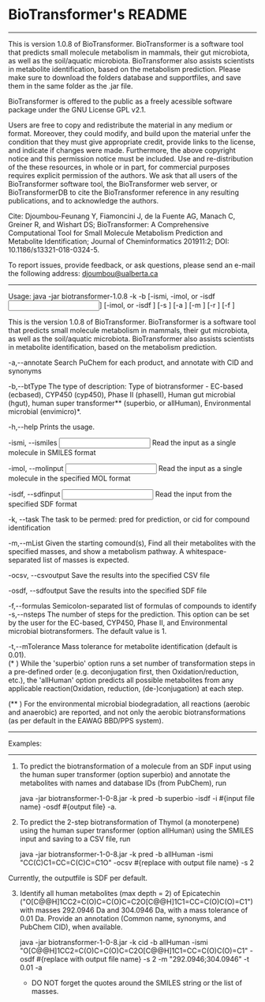 # BioTransformer's README

***************************************************************************************************
This is version 1.0.8 of BioTransformer. BioTransformer is a software tool that predicts small molecule metabolism in mammals, their gut microbiota, 
as well as the soil/aquatic microbiota. BioTransformer also assists scientists in metabolite identification, based on the metabolism prediction. Please make sure to download the folders database and supportfiles, and save them in the same folder as the .jar file.

BioTransformer is offered to the public as a freely acessible software package under the GNU License GPL v2.1.

Users are free to copy and redistribute the material in any medium or format. Moreover, they could modify, and build upon the material unfer the condition that they must give appropriate credit, provide links to the license, and indicate if changes were made. Furthermore, the above copyright notice and this permission notice must be included. Use and re-distribution of the these resources, in whole or in part, for commercial purposes requires explicit permission of the authors. We ask that all users of the BioTransformer software tool, the BioTransformer web server, or BioTransformerDB to cite the BioTransformer reference in any resulting publications, and to acknowledge the authors.

Cite: Djoumbou-Feunang Y, Fiamoncini J, de la Fuente AG, Manach C, Greiner R, and Wishart DS; BioTransformer: A Comprehensive Computational Tool for Small Molecule Metabolism Prediction and Metabolite Identification; Journal of Cheminformatics 201911:2; DOI: 10.1186/s13321-018-0324-5.

To report issues, provide feedback, or ask questions, please send an
e-mail the following address: djoumbou@ualberta.ca

***************************************************************************************************

Usage:
java -jar biotransformer-1.0.8 -k <BioTransformer Task> -b <BioTransformer Option> [-ismi, -imol, or -isdf <Input file>] 
       [-imol, or -isdf <Output>] [-s <Number of steps>] [-a <Annotate>] [-m <Masses>] [-r <Masses>] [-f <Formulas>]

This is the version 1.0.8 of BioTransformer. BioTransformer is a software
tool that predicts small molecule metabolism in mammals, their gut
microbiota, as well as the soil/aquatic microbiota. BioTransformer also assists scientists in metabolite identification, based on the metabolism prediction.

 -a,--annotate                       Search PuChem for each product, and
                                     annotate with CID and synonyms

 -b,--btType <BioTransformer Option>   The type of description: Type of
                                     biotransformer - EC-based  (ecbased),
                                     CYP450 (cyp450), Phase II (phaseII),
                                     Human gut microbial (hgut),
                                     human super transformer** (superbio,
                                     or allHuman), Environmental microbial (envimicro)*.

-h,--help                           Prints the usage.

-ismi, --ismiles <Input>             Read the input as a single molecule in 
                                     SMILES format

-imol, --molinput <Input file>       Read the input as a single molecule in
                                     the specified MOL format

-isdf, --sdfinput <Input file>       Read the input from the specified SDF 
                                     format 
                                                                         
-k, --task <BioTransformer Task>     The task to be permed: pred for
                                     prediction, or cid for compound
                                     identification

-m,--mList                           Given the starting comound(s), Find
                                     all their metabolites with the
                                     specified masses, and show a
                                     metabolism pathway. A
                                     whitespace-separated list of masses
                                     is expected.
                                     
-ocsv, --csvoutput <Output file>     Save the results into the specified CSV 
                                     file 

-osdf, --sdfoutput <Output file>     Save the results into the specified SDF 
                                     file 

-f,--formulas <formulas>             Semicolon-separated list of formulas
                                     of compounds to identify                                     
-s,--nsteps <Number of steps>       The number of steps for the
                                     prediction. This option can be set by
                                     the user for the EC-based, CYP450,
                                     Phase II, and Environmental microbial
                                     biotransformers. The default value is 1.

-t,--mTolerance                     Mass tolerance for metabolite
                                     identification (default is 0.01).                                     
(* ) While the 'superbio' option runs a set number of transformation steps in a
pre-defined order (e.g. deconjugation first, then Oxidation/reduction,
etc.), the 'allHuman' option predicts all possible metabolites from any
applicable reaction(Oxidation, reduction, (de-)conjugation) at each step.


(** ) For the environmental microbial biodegradation, all reactions (aerobic and anaerobic) are reported, and not only the aerobic biotransformations (as per default in the EAWAG BBD/PPS system).


**************
Examples:
**************

1) To predict the biotransformation of a molecule from an SDF input using the human super transformer (option superbio) and annotate the metabolites with names and database IDs (from PubChem), run

      java -jar biotransformer-1-0-8.jar -k pred -b superbio -isdf -i #{input file name} -osdf #{output file} -a.

2) To predict the 2-step biotransformation of Thymol (a monoterpene) using the human super transformer (option allHuman) using the SMILES input and saving to a CSV file, run

      java -jar biotransformer-1-0-8.jar  -k pred -b allHuman -ismi "CC(C)C1=CC=C(C)C=C1O" -ocsv #{replace with output file name} -s 2

Currently, the outputfile is SDF per default.

3) Identify all human metabolites (max depth = 2) of Epicatechin ("O[C@@H]1CC2=C(O)C=C(O)C=C2O[C@@H]1C1=CC=C(O)C(O)=C1") with masses 292.0946 Da and 304.0946 Da, with a mass tolerance of 0.01 Da. Provide an annotation (Common name, synonyms, and PubChem CID), when available.

      java -jar biotransformer-1-0-8.jar  -k cid -b allHuman -ismi "O[C@@H]1CC2=C(O)C=C(O)C=C2O[C@@H]1C1=CC=C(O)C(O)=C1" -osdf #{replace with output file name} -s 2 -m "292.0946;304.0946" -t 0.01 -a
    
    - DO NOT forget the quotes around the SMILES string or the list of masses.



